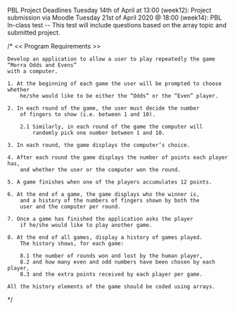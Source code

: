 PBL Project Deadlines
Tuesday 14th of April at 13:00 (week12): Project submission via Moodle
Tuesday 21st of April 2020 @ 18:00 (week14): PBL In-class test -- This test will include questions based on the array topic and submitted project.

/\*
<< Program Requirements >>

    Develop an application to allow a user to play repeatedly the game “Morra Odds and Evens”
    with a computer.

    1. At the beginning of each game the user will be prompted to choose whether
        he/she would like to be either the “Odds” or the “Even” player.

    2. In each round of the game, the user must decide the number
        of fingers to show (i.e. between 1 and 10).

        2.1 Similarly, in each round of the game the computer will
            randomly pick one number between 1 and 10.

    3. In each round, the game displays the computer’s choice.

    4. After each round the game displays the number of points each player has,
        and whether the user or the computer won the round.

    5. A game finishes when one of the players accumulates 12 points.

    6. At the end of a game, the game displays who the winner is,
        and a history of the numbers of fingers shown by both the
        user and the computer per round.

    7. Once a game has finished the application asks the player
        if he/she would like to play another game.

    8. At the end of all games, display a history of games played.
        The history shows, for each game:

        8.1 the number of rounds won and lost by the human player,
        8.2 and how many even and odd numbers have been chosen by each player,
        8.3 and the extra points received by each player per game.

    All the history elements of the game should be coded using arrays.

\*/
